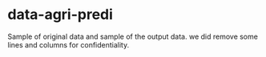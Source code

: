 # data-agri-predi
Sample of original data and sample of the output data.
we did remove some lines and columns for confidentiality.


